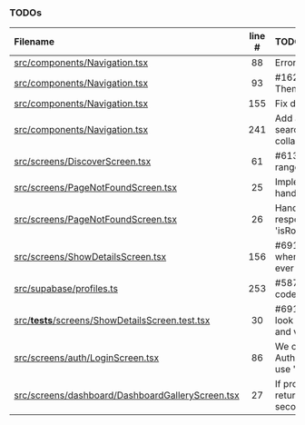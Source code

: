 ### TODOs
| Filename | line # | TODO |
|:------|:------:|:------|
| [src/components/Navigation.tsx](src/components/Navigation.tsx#L88) | 88 | Error handling if any |
| [src/components/Navigation.tsx](src/components/Navigation.tsx#L93) | 93 | #162 Use MUI ThemeProvider |
| [src/components/Navigation.tsx](src/components/Navigation.tsx#L155) | 155 | Fix deprecated prop |
| [src/components/Navigation.tsx](src/components/Navigation.tsx#L241) | 241 | Add a transition when search is expanded or collapsed |
| [src/screens/DiscoverScreen.tsx](src/screens/DiscoverScreen.tsx#L61) | 61 | #613 Dynamic date range |
| [src/screens/PageNotFoundScreen.tsx](src/screens/PageNotFoundScreen.tsx#L25) | 25 | Implement better error handling |
| [src/screens/PageNotFoundScreen.tsx](src/screens/PageNotFoundScreen.tsx#L26) | 26 | Handle thrown responses with 'isRouteErrorResponse' |
| [src/screens/ShowDetailsScreen.tsx](src/screens/ShowDetailsScreen.tsx#L156) | 156 | #691 Handle case when no details are ever returned |
| [src/supabase/profiles.ts](src/supabase/profiles.ts#L253) | 253 | #587 Ensure country code is valid |
| [src/__tests__/screens/ShowDetailsScreen.test.tsx](src/__tests__/screens/ShowDetailsScreen.test.tsx#L30) | 30 | #691 Update test to look for new screen and validate it |
| [src/screens/auth/LoginScreen.tsx](src/screens/auth/LoginScreen.tsx#L86) | 86 | We could try to get the AuthApiError type and use 'cause' instead |
| [src/screens/dashboard/DashboardGalleryScreen.tsx](src/screens/dashboard/DashboardGalleryScreen.tsx#L27) | 27 | If profile does not return after a few seconds, |
